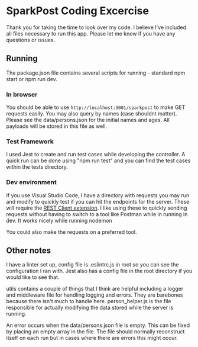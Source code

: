 # SparkPost Coding Excercise

Thank you for taking the time to look over my code. I believe I've included all files necessary to run this app. Please let me know if you have any questions or issues.

## Running
The package.json file contains several scripts for running - standard npm start or npm run dev.

### In browser
You should be able to use `http://localhost:3001/sparkpost` to make GET requests easily. You may also query by names (case shouldnt matter). Please see the data/persons.json for the initial names and ages. All payloads will be stored in this file as well.

### Test Framework
I used Jest to create and run test cases while developing the controller. A quick run can be done using "npm run test" and you can find the test cases within the tests directory.

### Dev environment
If you use Visual Studio Code, I have a directory with requests you may run and modify to quickly test if you can hit the endpoints for the server. These will require the [REST Client extension](https://marketplace.visualstudio.com/items?itemName=humao.rest-client). I like using these to quickly sending requests without having to switch to a tool like Postman while in running in dev. It works nicely while running nodemon

You could also make the requests on a preferred tool.

## Other notes
I have a linter set up, config file is .eslintrc.js in root so you can see the configuration I ran with. Jest also has a config file in the root directory if you would like to see that.

utils contains a couple of things that I think are helpful including a logger and middleware file for handling logging and errors. They are barebones because there isn't much to handle here. person_helper.js is the file responsible for actually modifying the data stored while the server is running.

An error occurs when the data/persons.json file is empty. This can be fixed by placing an empty array in the file. The file should normally reconstruct itself on each run but in cases where there are errors this might occur.

